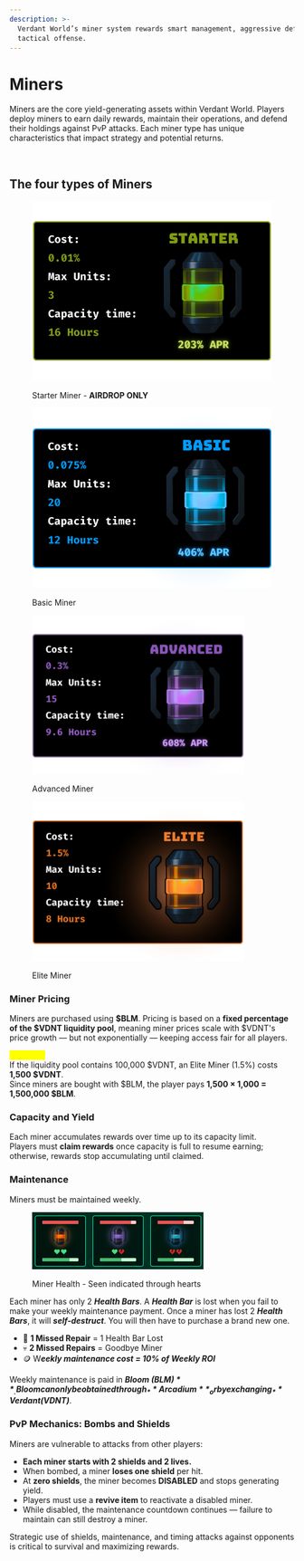 ```yaml
---
description: >-
  Verdant World’s miner system rewards smart management, aggressive defence, and
  tactical offense.
---
```


# Miners

Miners are the core yield-generating assets within Verdant World. Players deploy miners to earn daily rewards, maintain their operations, and defend their holdings against PvP attacks. Each miner type has unique characteristics that impact strategy and potential returns.

<figure><img src="../../.gitbook/assets/Cost 1.5% Max Units 10 Capacity time 8 Hours.gif" alt=""><figcaption></figcaption></figure>

## The four types of Miners

<div><figure><img src="../../.gitbook/assets/starter miner.png" alt=""><figcaption><p>Starter Miner - <strong>AIRDROP ONLY</strong></p></figcaption></figure> <figure><img src="../../.gitbook/assets/basic miner.png" alt=""><figcaption><p>Basic Miner</p></figcaption></figure></div>

<div><figure><img src="../../.gitbook/assets/advanced miner.png" alt="" width="375"><figcaption><p>Advanced Miner</p></figcaption></figure> <figure><img src="../../.gitbook/assets/elite miner.png" alt="" width="375"><figcaption><p>Elite Miner</p></figcaption></figure></div>

### Miner Pricing

Miners are purchased using **$BLM**. Pricing is based on a **fixed percentage of the $VDNT liquidity pool**, meaning miner prices scale with $VDNT's price growth — but not exponentially — keeping access fair for all players.

<mark style="color:yellow;">**Example:**</mark>\
If the liquidity pool contains 100,000 $VDNT, an Elite Miner (1.5%) costs **1,500 $VDNT**.\
Since miners are bought with $BLM, the player pays **1,500 × 1,000 = 1,500,000 $BLM**.

### Capacity and Yield

Each miner accumulates rewards over time up to its capacity limit.\
Players must **claim rewards** once capacity is full to resume earning; otherwise, rewards stop accumulating until claimed.

### Maintenance

Miners must be maintained weekly.

<figure><img src="../../.gitbook/assets/image (3).png" alt=""><figcaption><p>Miner Health - Seen indicated through hearts</p></figcaption></figure>

Each miner has only 2 _**Health Bars**_. A _**Health Bar**_ is lost when you fail to make your weekly maintenance payment. Once a miner has lost 2 _**Health Bars**_, it will _**self-destruct**_. You will then have to purchase a brand new one.

* 🔧 **1 Missed Repair** = 1 Health Bar Lost
* 💀 **2 Missed Repairs** = Goodbye Miner
* 🪙 &#x57;_**eekly maintenance cost = 10% of Weekly ROI**_

Weekly maintenance is paid in _**Bloom ($BLM)**_. Bloom can only be obtained through _**Arcadium**_ or by exchanging _**Verdant ($VDNT)**_.

### PvP Mechanics: Bombs and Shields

Miners are vulnerable to attacks from other players:

* **Each miner starts with 2 shields and 2 lives.**
* When bombed, a miner **loses one shield** per hit.
* At **zero shields**, the miner becomes **DISABLED** and stops generating yield.
* Players must use a **revive item** to reactivate a disabled miner.
* While disabled, the maintenance countdown continues — failure to maintain can still destroy a miner.

Strategic use of shields, maintenance, and timing attacks against opponents is critical to survival and maximizing rewards.
